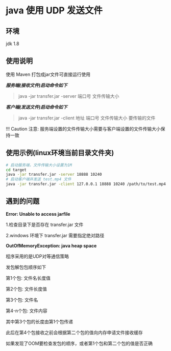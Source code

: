 # java 使用 UDP 发送文件

## 环境

jdk 1.8

## 使用说明

使用 Maven 打包成jar文件可直接运行使用

***服务端(接收文件)启动命令如下***

> java -jar transfer.jar -server 端口号 文件传输大小

***客户端(发送文件)启动命令如下***

> java -jar transfer.jar -client 地址 端口号 文件传输大小 要传输的文件

!!! Caution 注意: 服务端设置的文件传输大小需要与客户端设置的文件传输大小保持一致

## 使用示例(linux环境当前目录文件夹)

```bash
# 启动服务端，文件传输大小设置为1M
cd target
java -jar transfer.jar -server 18888 10240
# 启动客户端并发送 test.mp4 文件
java -jar transfer.jar -client 127.0.0.1 18888 10240 /path/to/test.mp4
```

## 遇到的问题

**Error: Unable to access jarfile**

1.检查目录下是否存在 transfer.jar 文件

2.windows 环境下 transfer.jar 需要指定绝对路径

**OutOfMemoryException: java heap space**

程序采用的是UDP对等通信策略

发包解包包顺序如下

第1个包: 文件名长度值 

第2个包: 文件长度值
 
第3个包: 文件名
 
第4-n个包: 文件内容

其中第3个包的长度由第1个包传递

此后在第4个包接收之前会根据第二个包的值向内存申请文件接收缓存

如果发现了OOM要检查发包的顺序，或者第1个包和第二个包的值是否正确

